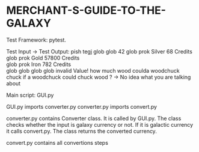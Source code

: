 # MERCHANT-S-GUIDE-TO-THE-GALAXY
Test Framework: pytest. 

Test Input        ->    Test Output:
pish tegj glob glob     42 
glob prok Silver        68 Credits 
glob prok Gold          57800 Credits  
glob prok Iron          782 Credits  
glob glob glob glob     invalid Value!
how much wood coulda woodchuck chuck if a woodchuck could chuck wood ?  ->  No idea what you are talking about

Main script: GUI.py

GUI.py imports converter.py
converter.py imports convert.py

converter.py contains Converter class. It is called by GUI.py. The class checks whether the input is galaxy currency or not. If it is galactic currency it calls convert.py. The class returns the converted currency.

convert.py contains all convertions steps
